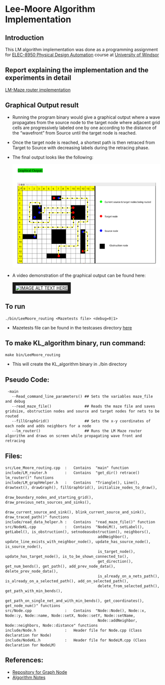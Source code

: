 # Lee-Moore Algorithm Implementation

## Introduction
This LM algorithm implementation was done as a programming assignment for [ELEC-8950 Physical Design Automation](https://sites.google.com/view/mohammedaskhalid/teaching?authuser=0) course at [University of Windsor](@UWindsor) 

## Report explaining the implementation and the experiments in detail
[LM-Maze router implementation](https://github.com/12562/ELEC-8590/blob/master/Lee_Moore_algorithm/Maze_router_implementation.pdf)

## Graphical Output result
  - Running the program binary would give a graphical output where a wave propagates from the source node to the target node where adjacent grid cells are 
progressively labeled one by one according to the distance of the “wavefront” from Source until the target node is reached. 

  - Once the target node is reached, a shortest path is then retraced from Target to Source with decreasing labels during the retracing phase.

  - The final output looks like the following:


    ![Final maze router output](https://github.com/12562/ELEC-8590/blob/eefb436ea7dbbf0c6acba7ae12f520f81281138a/Lee_Moore_algorithm/img/Maze%20router%20implementation%20graphical%20output.png)
    
  - A video demonstration of the graphical output can be found here:

    <a href="http://www.youtube.com/watch?feature=player_embedded&v=807nTElZUS4" target="_blank"><img src="http://img.youtube.com/vi/807nTElZUS4/0.jpg" alt="IMAGE ALT TEXT HERE" width="240" height="180" border="10" /></a>

## To run
```
./bin/LeeMoore_routing <Mazetests file> <debug=0|1>
```
   - Mazetests file can be found in the testcases directory [here](https://github.com/12562/ELEC-8590/tree/master/Lee_Moore_algorithm/testcases)

## To make KL_algorithm binary, run command:
```
make bin/LeeMoore_routing
```
   - This will create the KL_algorithm binary in ./bin directory

## Pseudo Code:
```
 -main
   --Read_command_line_parameters() ## Sets the variables maze_file and debug
   --read_maze_file()               ## Reads the maze file and saves gridsize, obstruction nodes and source and target nodes for nets to be routed 
   --fillGraphGrid()                ## Sets the x-y coordinates of each node and adds neighbors for a node
   --lm_router()                    ## Runs the LM Maze router algorithm and draws on screen while propagating wave front and retracing
```

## Files:
```
src/Lee_Moore_routing.cpp  :   Contains  "main" function
include/LM_router.h        :   Contains  "get_dir() retrace() lm_router()" functions 
include/LM_graphHelper.h   :   Contains  "Triangle(), Line(), drawtext(), drawGraph(), fillGraphGrid(), initialize_nodes_to_draw(), 
                                          draw_boundary_nodes_and_starting_grid(), draw_previous_nets_sources_and_sinks(), 
                                          draw_current_source_and_sink(), blink_current_source_and_sink(), draw_traced_path()" functions
include/read_data_helper.h :   Contains  "read_maze_file()" function
src/NodeKL.cpp             :   Contains  "NodeLM(), setLabel(), getLabel(), is_obstruction(), setnodeasobstruction(), neighbors(),
                                          addNeighbor(), update_line_exists_with_neighbor_node(), update_has_source_node(), is_source_node(),
                                          is_target_node(), update_has_target_node(), is_to_be_shown_connected_to(),
                                          get_direction(), get_num_bends(), get_path(), add_prev_node_data(), delete_prev_node_data(),
                                          is_already_on_a_nets_path(), is_already_on_a_selected_path(), add_on_selected_path(), 
                                          delete_from_selected_path(), get_path_with_min_bends(),
                                          get_path_on_single_net_and_with_min_bends(), get_coordinates(), get_node_num()" functions
src/Node.cpp               :   Contains  "Node::Node(), Node::x, Node::y, Node::name, Node::setX, Node::setY, Node::setName, 
                                          Node::addNeighbor, Node::neighbors, Node::distance" functions
include/Node.h             :   Header file for Node.cpp (Class declaration for Node)
include/NodeKL.h           :   Header file for NodeLM.cpp (Class declaration for NodeLM)
```

## References:

   - [Repository for Graph Node](https://github.com/abangfarhan/graph-sfml) 
   - [Algorithm Notes](https://github.com/12562/ELEC-8590/blob/26ceacf35a0acc6589e9a28547a57f326947e4e9/Lee_Moore_algorithm/related_papers/maze_route.pdf)
